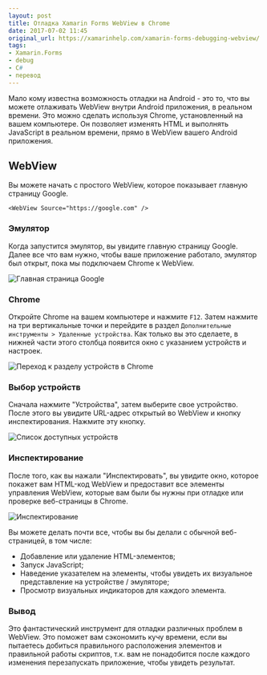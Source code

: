 ```yaml
---
layout: post
title: Отладка Xamarin Forms WebView в Chrome
date: 2017-07-02 11:45
original_url: https://xamarinhelp.com/xamarin-forms-debugging-webview/
tags:
- Xamarin.Forms
- debug
- C#
- перевод
---
```


Мало кому известна возможность отладки на Android - это то, что вы можете отлаживать WebView внутри Android приложения, в реальном времени. Это можно сделать используя Chrome, установленный на вашем компьютере. Он позволяет изменять HTML и выполнять JavaScript в реальном времени, прямо в WebView вашего Android приложения.

## WebView

Вы можете начать с простого WebView, которое показывает главную страницу Google.

```xaml
<WebView Source="https://google.com" />
```

### Эмулятор

Когда запустится эмулятор, вы увидите главную страницу Google. Далее все что вам нужно, чтобы ваше приложение работало, эмулятор был открыт, пока мы подключаем Chrome к WebView.

![Главная страница Google](https://xamarinhelp.com/wp-content/uploads/2017/01/GoogleWebView.png)

### Chrome

Откройте Chrome на вашем компьютере и нажмите `F12`. Затем нажмите на три вертикальные точки и перейдите в раздел `Дополнительные инструменты > Удаленные устройства`. Как только вы это сделаете, в нижней части этого столбца появится окно с указанием устройств и настроек.

![Переход к разделу устройств в Chrome](https://xamarinhelp.com/wp-content/uploads/2017/01/DevToolsRemoteDevices-1.png)

### Выбор устройств

Сначала нажмите "Устройства", затем выберите свое устройство. После этого вы увидите URL-адрес открытый во WebView и кнопку инспектирования. Нажмите эту кнопку.

![Список доступных устройств](https://xamarinhelp.com/wp-content/uploads/2017/01/ConnectDevice.png)

### Инспектирование

После того, как вы нажали "Инспектировать", вы увидите окно, которое покажет вам HTML-код WebView и предоставит все элементы управления WebView, которые вам были бы нужны при отладке или проверке веб-страницы в Chrome.

![Инспектирование](https://xamarinhelp.com/wp-content/uploads/2017/01/InspectWebView.png)

Вы можете делать почти все, чтобы вы бы делали с обычной веб-страницей, в том числе:

* Добавление или удаление HTML-элементов;
* Запуск JavaScript;
* Наведение указателем на элементы, чтобы увидеть их визуальное представление на устройстве / эмуляторе;
* Просмотр визуальных индикаторов для каждого элемента.

### Вывод

Это фантастический инструмент для отладки различных проблем в WebView. Это поможет вам сэкономить кучу времени, если вы пытаетесь добиться правильного расположения элементов и правильной работы скриптов, т.к. вам не понадобится после каждого изменения перезапускать приложение, чтобы увидеть результат.
